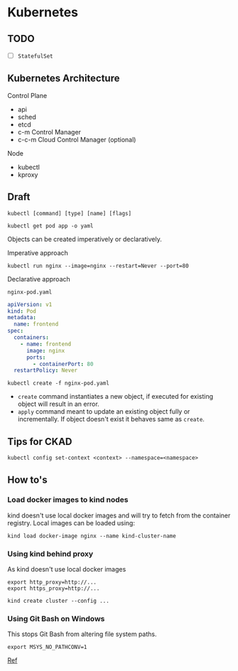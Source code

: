 # Kubernetes

## TODO

- [ ] `StatefulSet`

## Kubernetes Architecture

Control Plane

- api
- sched
- etcd
- c-m Control Manager
- c-c-m Cloud Control Manager (optional)

Node

- kubectl
- kproxy

## Draft

```
kubectl [command] [type] [name] [flags]

kubectl get pod app -o yaml
```

Objects can be created imperatively or declaratively.

Imperative approach

```
kubectl run nginx --image=nginx --restart=Never --port=80
```

Declarative approach

`nginx-pod.yaml`

```yaml
apiVersion: v1
kind: Pod
metadata:
  name: frontend
spec:
  containers:
    - name: frontend
      image: nginx
      ports:
        - containerPort: 80
  restartPolicy: Never
```

```
kubectl create -f nginx-pod.yaml
```

- `create` command instantiates a new object, if executed for existing object will result in an error.
- `apply` command meant to update an existing object fully or incrementally. If object doesn't exist it behaves same as `create`.

## Tips for CKAD

```
kubectl config set-context <context> --namespace=<namespace>
```

## How to's

### Load docker images to kind nodes

kind doesn't use local docker images and will try to fetch from the container registry. Local images can be loaded using:

```shell
kind load docker-image nginx --name kind-cluster-name
```

### Using kind behind proxy

As kind doesn't use local docker images

```shell
export http_proxy=http://...
export https_proxy=http://...

kind create cluster --config ...
```

### Using Git Bash on Windows

This stops Git Bash from altering file system paths.

```shell
export MSYS_NO_PATHCONV=1
```

[Ref](https://books.google.com/books?id=hHc5DwAAQBAJ&pg=PA196&lpg=PA196&dq=environment+variable+windows+MSYS_NO_PATHCONV&source=bl&ots=9AW2uHiBQ7&sig=ACfU3U1kwtYXN9LqmM5Cy2P_2W5zc9-bLw&hl=en&sa=X&ved=2ahUKEwiN-vG-gsLpAhUQo54KHVCCCaAQ6AEwBHoECAoQAQ#v=onepage&q&f=false)
